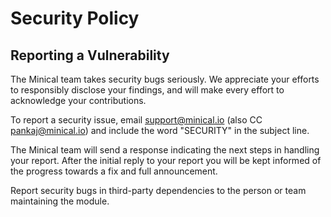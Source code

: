 # Security Policy

## Reporting a Vulnerability

The Minical team takes security bugs seriously. We appreciate your efforts to responsibly disclose your findings, and will make every effort to acknowledge your contributions.

To report a security issue, email support@minical.io (also CC pankaj@minical.io) and include the word "SECURITY" in the subject line.

The Minical team will send a response indicating the next steps in handling your report. 
After the initial reply to your report you will be kept informed of the progress towards a fix and full announcement.

Report security bugs in third-party dependencies to the person or team maintaining the module.
